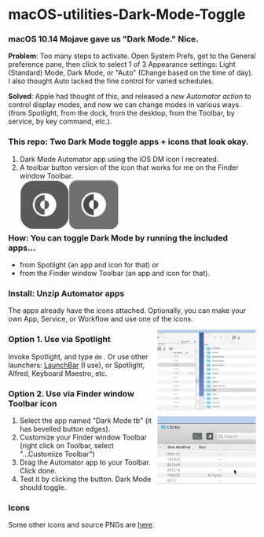 # macOS-utilities-Dark-Mode-Toggle

### macOS 10.14  Mojave gave us "Dark Mode." Nice.  

**Problem**: Too many steps to activate. Open System Prefs, get to the General preference pane, then click to select 1 of 3 Appearance settings: Light (Standard) Mode, Dark Mode, or "Auto" (Change based on the time of day).  I also thought Auto lacked the fine control for varied schedules.    

**Solved**: Apple had thought of this, and released a *new Automator action* to control display modes, and now we can change modes in various ways. (from Spotlight, from the dock, from the desktop, from the Toolbar, by service, by key command, etc.).  

### This repo: Two Dark Mode toggle apps + icons that look okay.
1. Dark Mode Automator app using the iOS DM icon I recreated.   
2. A toolbar button version of the icon that works for me on the Finder window Toolbar.  
   <img alt="Dark Mode Toggle icon image" src="3-All-the-Icons/2-variations-and-PNG-of-icons-I-use/iOS_DM_icon_main_RECREATED_transparentOUT.png" width="100" align="left"><img alt="Dark Mode Toggle icon button image" src="3-All-the-Icons/2-variations-and-PNG-of-icons-I-use/iOS_DM_icon_Toolbar_buttonOUT.png?" width="100" align="left">
   <br/><br/>  
   <br/><br/>  

### How: You can toggle Dark Mode by running the included apps...   

- from Spotlight (an app and icon for that) or  
- from the Finder window Toolbar (an app and icon for that).  


### Install: Unzip Automator apps

The apps already have the icons attached.  Optionally, you can make your own App, Service, or Workflow and use one of the icons. 

<img alt="Dark Mode Toggle Example GIF" src="1-Dark-Mode-Toggle/DarkModeTog-Spotlight-Use.gif?raw=true" width="200" align="right">

### Option 1. Use via Spotlight

Invoke Spotlight, and type  `dm` .  Or use other launchers: [LaunchBar](https://www.obdev.at/products/launchbar) (I use), or Spotlight, Alfred, Keyboard Maestro, etc.



### Option 2. Use via Finder window Toolbar icon

<img alt="Dark Mode Toggle for Toolbar Example GIF" src="2-Dark-Mode-Toggle-for-Toolbar/DarkModeTog-Toolbar-Use.gif?raw=true" width="200" align="right">

1. Select the app named "Dark Mode tb" (it has bevelled button edges).
2. Customize your Finder window Toolbar (right click on Toolbar, select "...Customize Toolbar")  
3. Drag the Automator app to your Toolbar. Click done.  
4. Test it by clicking the button. Dark Mode should toggle.  

### Icons

Some other icons and source PNGs are [here](3-All-the-Icons).  